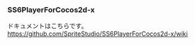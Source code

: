 ### SS6PlayerForCocos2d-x

ドキュメントはこちらです。  
https://github.com/SpriteStudio/SS6PlayerForCocos2d-x/wiki

